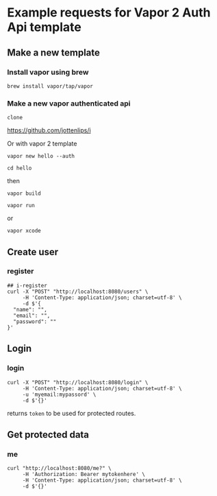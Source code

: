 # Example requests for Vapor 2 Auth Api template
## Make a new template
### Install vapor using brew

```
brew install vapor/tap/vapor
```

### Make a new vapor authenticated api

`clone` 

https://github.com/jottenlips/i

Or with vapor 2 template

```
vapor new hello --auth
```
```
cd hello
```

then

```
vapor build
```
```
vapor run
``` 
or
```
vapor xcode
```

## Create user

### register

```
## i-register
curl -X "POST" "http://localhost:8080/users" \
     -H 'Content-Type: application/json; charset=utf-8' \
     -d $'{
  "name": "",
  "email": "",
  "password": ""
}'

```

## Login

### login

```
curl -X "POST" "http://localhost:8080/login" \
     -H 'Content-Type: application/json; charset=utf-8' \
     -u 'myemail:mypassord' \
     -d $'{}'
```

returns `token` to be used for protected routes.

## Get protected data

### me

```
curl "http://localhost:8080/me?" \
     -H 'Authorization: Bearer mytokenhere' \
     -H 'Content-Type: application/json; charset=utf-8' \
     -d $'{}'
```
